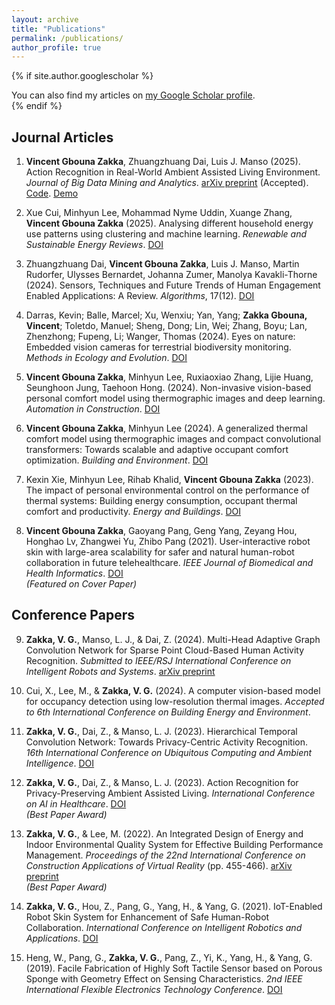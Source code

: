 ```yaml
---
layout: archive
title: "Publications"
permalink: /publications/
author_profile: true
---
```


{% if site.author.googlescholar %}
  <div class="wordwrap">You can also find my articles on <a href="{{https://scholar.google.com/citations?user=XTgcz5cAAAAJ&hl=en}}">my Google Scholar profile</a>.</div>
{% endif %}

## Journal Articles

1. **Vincent Gbouna Zakka**, Zhuangzhuang Dai, Luis J. Manso (2025). Action Recognition in Real-World Ambient Assisted Living Environment. *Journal of Big Data Mining and Analytics*. [arXiv preprint](https://arxiv.org/abs/2503.23214) (Accepted).     [Code](https://github.com/Gbouna/RE-TCN).     [Demo](https://www.youtube.com/watch?v=pQJrz4SVdi4&t=2s)

3. Xue Cui, Minhyun Lee, Mohammad Nyme Uddin, Xuange Zhang, **Vincent Gbouna Zakka** (2025). Analysing different household energy use patterns using clustering and machine learning. *Renewable and Sustainable Energy Reviews*. [DOI](https://doi.org/10.1016/j.rser.2025.115335)

4. Zhuangzhuang Dai, **Vincent Gbouna Zakka**, Luis J. Manso, Martin Rudorfer, Ulysses Bernardet, Johanna Zumer, Manolya Kavakli-Thorne (2024). Sensors, Techniques and Future Trends of Human Engagement Enabled Applications: A Review. *Algorithms*, 17(12). [DOI](https://doi.org/10.3390/a17120560)

5. Darras, Kevin; Balle, Marcel; Xu, Wenxiu; Yan, Yang; **Zakka Gbouna, Vincent**; Toletdo, Manuel; Sheng, Dong; Lin, Wei; Zhang, Boyu; Lan, Zhenzhong; Fupeng, Li; Wanger, Thomas (2024). Eyes on nature: Embedded vision cameras for terrestrial biodiversity monitoring. *Methods in Ecology and Evolution*. [DOI](https://doi.org/10.1111/2041-210X.14436)

6. **Vincent Gbouna Zakka**, Minhyun Lee, Ruxiaoxiao Zhang, Lijie Huang, Seunghoon Jung, Taehoon Hong. (2024). Non-invasive vision-based personal comfort model using thermographic images and deep learning. *Automation in Construction*. [DOI](https://doi.org/10.1016/j.autcon.2024.105811)

7. **Vincent Gbouna Zakka**, Minhyun Lee (2024). A generalized thermal comfort model using thermographic images and compact convolutional transformers: Towards scalable and adaptive occupant comfort optimization. *Building and Environment*. [DOI](https://doi.org/10.1016/j.buildenv.2024.112118)

8. Kexin Xie, Minhyun Lee, Rihab Khalid, **Vincent Gbouna Zakka** (2023). The impact of personal environmental control on the performance of thermal systems: Building energy consumption, occupant thermal comfort and productivity. *Energy and Buildings*. [DOI](https://doi.org/10.1016/j.enbuild.2023.113552)

9. **Vincent Gbouna Zakka**, Gaoyang Pang, Geng Yang, Zeyang Hou, Honghao Lv, Zhangwei Yu, Zhibo Pang (2021). User-interactive robot skin with large-area scalability for safer and natural human-robot collaboration in future telehealthcare. *IEEE Journal of Biomedical and Health Informatics*. [DOI](https://doi.org/10.1109/JBHI.2021.3082563)  
*(Featured on Cover Paper)*

## Conference Papers

9. **Zakka, V. G.**, Manso, L. J., & Dai, Z. (2024). Multi-Head Adaptive Graph Convolution Network for Sparse Point Cloud-Based Human Activity Recognition. *Submitted to IEEE/RSJ International Conference on Intelligent Robots and Systems*. [arXiv preprint](https://arxiv.org/abs/2504.02778)

10. Cui, X., Lee, M., & **Zakka, V. G.** (2024). A computer vision-based model for occupancy detection using low-resolution thermal images. *Accepted to 6th International Conference on Building Energy and Environment*.

11. **Zakka, V. G.**, Dai, Z., & Manso, L. J. (2023). Hierarchical Temporal Convolution Network: Towards Privacy-Centric Activity Recognition. *16th International Conference on Ubiquitous Computing and Ambient Intelligence*. [DOI](https://doi.org/10.1007/978-3-031-77571-0_33)

12. **Zakka, V. G.**, Dai, Z., & Manso, L. J. (2023). Action Recognition for Privacy-Preserving Ambient Assisted Living. *International Conference on AI in Healthcare*. [DOI](https://doi.org/10.1007/978-3-031-67285-9_15)  
*(Best Paper Award)*

13. **Zakka, V. G.**, & Lee, M. (2022). An Integrated Design of Energy and Indoor Environmental Quality System for Effective Building Performance Management. *Proceedings of the 22nd International Conference on Construction Applications of Virtual Reality* (pp. 455-466). [arXiv preprint](https://arxiv.org/abs/2503.23323)  
*(Best Paper Award)*

14. **Zakka, V. G.**, Hou, Z., Pang, G., Yang, H., & Yang, G. (2021). IoT-Enabled Robot Skin System for Enhancement of Safe Human-Robot Collaboration. *International Conference on Intelligent Robotics and Applications*. [DOI](https://doi.org/10.1007/978-3-030-89098-8_43)

15. Heng, W., Pang, G., **Zakka, V. G.**, Pang, Z., Yi, K., Yang, H., & Yang, G. (2019). Facile Fabrication of Highly Soft Tactile Sensor based on Porous Sponge with Geometry Effect on Sensing Characteristics. *2nd IEEE International Flexible Electronics Technology Conference*. [DOI](https://doi.org/10.1109/IFETC46817.2019.9073774)
